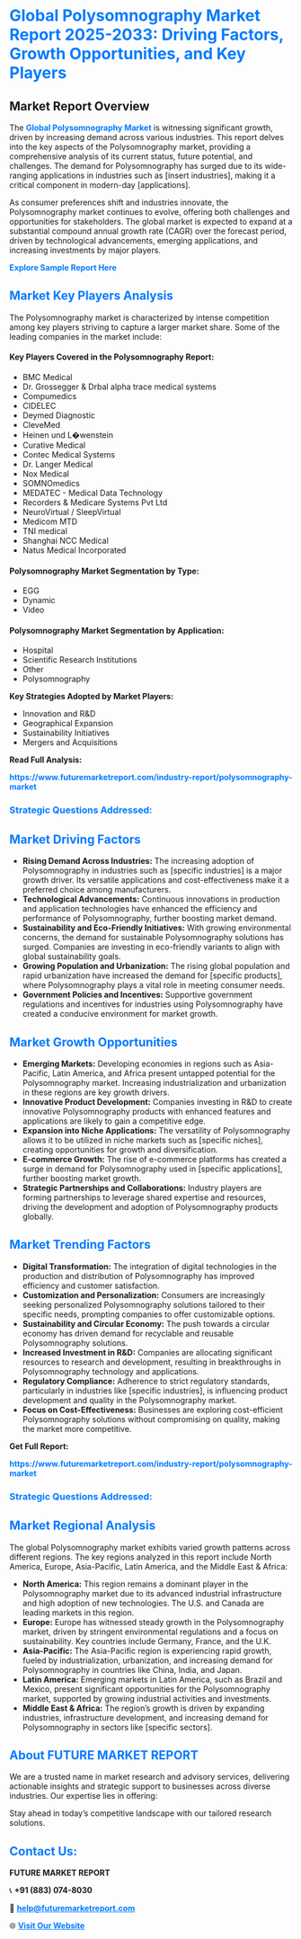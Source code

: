 <h1 style="color: #007BFF;">Global Polysomnography Market Report 2025-2033: Driving Factors, Growth Opportunities, and Key Players</h1>

<section id="overview">
<h2>Market Report Overview</h2>
<p>The <a href="https://www.futuremarketreport.com/industry-report/polysomnography-market" style="color: #007BFF; text-decoration: none;"><strong>Global Polysomnography Market</strong></a> is witnessing significant growth, driven by increasing demand across various industries. This report delves into the key aspects of the Polysomnography market, providing a comprehensive analysis of its current status, future potential, and challenges. The demand for Polysomnography has surged due to its wide-ranging applications in industries such as [insert industries], making it a critical component in modern-day [applications].</p>
<p>As consumer preferences shift and industries innovate, the Polysomnography market continues to evolve, offering both challenges and opportunities for stakeholders. The global market is expected to expand at a substantial compound annual growth rate (CAGR) over the forecast period, driven by technological advancements, emerging applications, and increasing investments by major players.</p>
</section>

<section id="overview">
<p><a href="https://www.futuremarketreport.com/request-sample/reportId=125400" style="color: #007BFF; text-decoration: none;"><strong>Explore Sample Report Here</strong></a></p>
</section>

<section id="key-players">
<h2 style="color: #007BFF;">Market Key Players Analysis</h2>
<p>The Polysomnography market is characterized by intense competition among key players striving to capture a larger market share. Some of the leading companies in the market include:</p>
<h4>Key Players Covered in the Polysomnography Report:</h4>
<ul><li>BMC Medical</li><li>Dr. Grossegger &amp; Drbal alpha trace medical systems</li><li>Compumedics</li><li>CIDELEC</li><li>Deymed Diagnostic</li><li>CleveMed</li><li>Heinen und L�wenstein</li><li>Curative Medical</li><li>Contec Medical Systems</li><li>Dr. Langer Medical</li><li>Nox Medical</li><li>SOMNOmedics</li><li>MEDATEC - Medical Data Technology</li><li>Recorders &amp; Medicare Systems Pvt Ltd</li><li>NeuroVirtual / SleepVirtual</li><li>Medicom MTD</li><li>TNI medical</li><li>Shanghai NCC Medical</li><li>Natus Medical Incorporated</li></ul>
<h4>Polysomnography Market Segmentation by Type:</h4>
<ul><li>EGG</li><li>Dynamic</li><li>Video</li></ul>

<h4>Polysomnography Market Segmentation by Application:</h4>
<ul><li>Hospital</li><li>Scientific Research Institutions</li><li>Other</li><li>Polysomnography</li></ul>
<p><strong>Key Strategies Adopted by Market Players:</strong></p>
<ul>
<li>Innovation and R&D</li>
<li>Geographical Expansion</li>
<li>Sustainability Initiatives</li>
<li>Mergers and Acquisitions</li>
</ul>
</section>

<section>
<p><strong>Read Full Analysis: </strong></p><a href="https://www.futuremarketreport.com/industry-report/polysomnography-market" style="color: #007BFF; text-decoration: none;"><strong>https://www.futuremarketreport.com/industry-report/polysomnography-market</strong></a>
<h3 style="color: #007BFF;">Strategic Questions Addressed:</h3>
</section>

<section id="driving-factors">
<h2 style="color: #007BFF;">Market Driving Factors</h2>
<ul>
<li><strong>Rising Demand Across Industries:</strong> The increasing adoption of Polysomnography in industries such as [specific industries] is a major growth driver. Its versatile applications and cost-effectiveness make it a preferred choice among manufacturers.</li>
<li><strong>Technological Advancements:</strong> Continuous innovations in production and application technologies have enhanced the efficiency and performance of Polysomnography, further boosting market demand.</li>
<li><strong>Sustainability and Eco-Friendly Initiatives:</strong> With growing environmental concerns, the demand for sustainable Polysomnography solutions has surged. Companies are investing in eco-friendly variants to align with global sustainability goals.</li>
<li><strong>Growing Population and Urbanization:</strong> The rising global population and rapid urbanization have increased the demand for [specific products], where Polysomnography plays a vital role in meeting consumer needs.</li>
<li><strong>Government Policies and Incentives:</strong> Supportive government regulations and incentives for industries using Polysomnography have created a conducive environment for market growth.</li>
</ul>
</section>

<section id="growth-opportunities">
<h2 style="color: #007BFF;">Market Growth Opportunities</h2>
<ul>
<li><strong>Emerging Markets:</strong> Developing economies in regions such as Asia-Pacific, Latin America, and Africa present untapped potential for the Polysomnography market. Increasing industrialization and urbanization in these regions are key growth drivers.</li>
<li><strong>Innovative Product Development:</strong> Companies investing in R&D to create innovative Polysomnography products with enhanced features and applications are likely to gain a competitive edge.</li>
<li><strong>Expansion into Niche Applications:</strong> The versatility of Polysomnography allows it to be utilized in niche markets such as [specific niches], creating opportunities for growth and diversification.</li>
<li><strong>E-commerce Growth:</strong> The rise of e-commerce platforms has created a surge in demand for Polysomnography used in [specific applications], further boosting market growth.</li>
<li><strong>Strategic Partnerships and Collaborations:</strong> Industry players are forming partnerships to leverage shared expertise and resources, driving the development and adoption of Polysomnography products globally.</li>
</ul>
</section>

<section id="trending-factors">
<h2 style="color: #007BFF;">Market Trending Factors</h2>
<ul>
<li><strong>Digital Transformation:</strong> The integration of digital technologies in the production and distribution of Polysomnography has improved efficiency and customer satisfaction.</li>
<li><strong>Customization and Personalization:</strong> Consumers are increasingly seeking personalized Polysomnography solutions tailored to their specific needs, prompting companies to offer customizable options.</li>
<li><strong>Sustainability and Circular Economy:</strong> The push towards a circular economy has driven demand for recyclable and reusable Polysomnography solutions.</li>
<li><strong>Increased Investment in R&D:</strong> Companies are allocating significant resources to research and development, resulting in breakthroughs in Polysomnography technology and applications.</li>
<li><strong>Regulatory Compliance:</strong> Adherence to strict regulatory standards, particularly in industries like [specific industries], is influencing product development and quality in the Polysomnography market.</li>
<li><strong>Focus on Cost-Effectiveness:</strong> Businesses are exploring cost-efficient Polysomnography solutions without compromising on quality, making the market more competitive.</li>
</ul>
</section>

<section>
<p><strong>Get Full Report: </strong></p><a href="https://www.futuremarketreport.com/industry-report/polysomnography-market" style="color: #007BFF; text-decoration: none;"><strong>https://www.futuremarketreport.com/industry-report/polysomnography-market</strong></a>
<h3 style="color: #007BFF;">Strategic Questions Addressed:</h3>
</section>


<section id="regional-analysis">
<h2 style="color: #007BFF;">Market Regional Analysis</h2>
<p>The global Polysomnography market exhibits varied growth patterns across different regions. The key regions analyzed in this report include North America, Europe, Asia-Pacific, Latin America, and the Middle East & Africa:</p>
<ul>
<li><strong>North America:</strong> This region remains a dominant player in the Polysomnography market due to its advanced industrial infrastructure and high adoption of new technologies. The U.S. and Canada are leading markets in this region.</li>
<li><strong>Europe:</strong> Europe has witnessed steady growth in the Polysomnography market, driven by stringent environmental regulations and a focus on sustainability. Key countries include Germany, France, and the U.K.</li>
<li><strong>Asia-Pacific:</strong> The Asia-Pacific region is experiencing rapid growth, fueled by industrialization, urbanization, and increasing demand for Polysomnography in countries like China, India, and Japan.</li>
<li><strong>Latin America:</strong> Emerging markets in Latin America, such as Brazil and Mexico, present significant opportunities for the Polysomnography market, supported by growing industrial activities and investments.</li>
<li><strong>Middle East & Africa:</strong> The region’s growth is driven by expanding industries, infrastructure development, and increasing demand for Polysomnography in sectors like [specific sectors].</li>
</ul>
</section>

<footer>
<h2 style="color: #007BFF;">About FUTURE MARKET REPORT</h2>
<p>We are a trusted name in market research and advisory services, delivering actionable insights and strategic support to businesses across diverse industries. Our expertise lies in offering:</p>

<p>Stay ahead in today’s competitive landscape with our tailored research solutions.</p>

<h2 style="color: #007BFF;">Contact Us:</h2>
<p><strong>FUTURE MARKET REPORT</strong></p>
<p>📞 <strong>+91 (883) 074-8030</strong></p>
<p>📧 <strong><a href="mailto:help@futuremarketreport.com" style="color: #007BFF;">help@futuremarketreport.com</a></strong></p>
<p>🌐 <strong><a href="https://www.futuremarketreport.com/" style="color: #007BFF;">Visit Our Website</a></strong></p>
</footer>